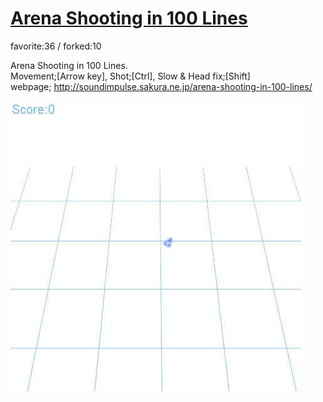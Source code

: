 # [Arena Shooting in 100 Lines](http://wonderfl.net/c/6xT3)

favorite:36 / forked:10

Arena Shooting in 100 Lines.  
Movement;[Arrow key], Shot;[Ctrl], Slow & Head fix;[Shift]  
webpage; http://soundimpulse.sakura.ne.jp/arena-shooting-in-100-lines/

![thumbnail](./thumbnail.jpg)
